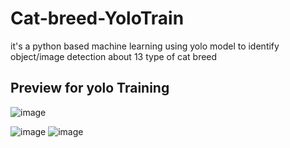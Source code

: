 # Cat-breed-YoloTrain
it's a python based machine learning using yolo model to identify object/image detection about 13 type of cat breed


<h2>Preview for yolo Training</h2>

![image](https://github.com/user-attachments/assets/4e7958dc-36aa-4f40-922e-b8fc49227164)

![image](https://github.com/user-attachments/assets/3423a35d-27b6-4ba7-9352-cbc82df0d303)
![image](https://github.com/user-attachments/assets/ddb9c322-13ca-40c8-aaa9-88d778de2b6c)
